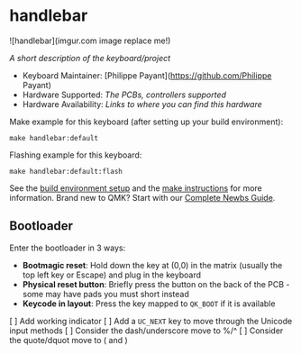 # handlebar

![handlebar](imgur.com image replace me!)

*A short description of the keyboard/project*

* Keyboard Maintainer: [Philippe Payant](https://github.com/Philippe Payant)
* Hardware Supported: *The PCBs, controllers supported*
* Hardware Availability: *Links to where you can find this hardware*

Make example for this keyboard (after setting up your build environment):

    make handlebar:default

Flashing example for this keyboard:

    make handlebar:default:flash

See the [build environment setup](https://docs.qmk.fm/#/getting_started_build_tools) and the [make instructions](https://docs.qmk.fm/#/getting_started_make_guide) for more information. Brand new to QMK? Start with our [Complete Newbs Guide](https://docs.qmk.fm/#/newbs).

## Bootloader

Enter the bootloader in 3 ways:

* **Bootmagic reset**: Hold down the key at (0,0) in the matrix (usually the top left key or Escape) and plug in the keyboard
* **Physical reset button**: Briefly press the button on the back of the PCB - some may have pads you must short instead
* **Keycode in layout**: Press the key mapped to `QK_BOOT` if it is available


[ ] Add working indicator
[ ] Add a `UC_NEXT` key to move through the Unicode input methods
[ ] Consider the dash/underscore move to %/^
[ ] Consider the quote/dquot move to ( and )
